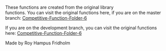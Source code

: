 
These  functions  are  created  from  the  original  library  
functions. You can visit the  original  functions  here,  if
you are on the master branch: [Competitive-Function-Folder-6](https://github.com/H4PE0N/Competitive-Programming/tree/master/Competitive-Program-Folder/Competitive-Functions-Folder-6)

If you are on the development  branch,  you  can  visit  the
original functions here: [Competitive-Function-Folder-6](https://github.com/H4PE0N/Competitive-Programming/tree/development/Competitive-Program-Folder/Competitive-Functions-Folder-6)

Made by Roy Hampus Fridholm
